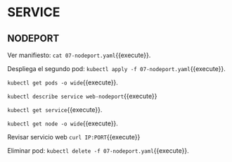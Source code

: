 # SERVICE
## NODEPORT

Ver manifiesto:
`cat 07-nodeport.yaml`{{execute}}.

Despliega el segundo pod:
`kubectl apply -f 07-nodeport.yaml`{{execute}}.

`kubectl get pods -o wide`{{execute}}.

`kubectl describe service web-nodeport`{{execute}}

`kubectl get service`{{execute}}.

`kubectl get node -o wide`{{execute}}.

Revisar servicio web
`curl IP:PORT`{{execute}}

Eliminar pod:
`kubectl delete -f 07-nodeport.yaml`{{execute}}.


